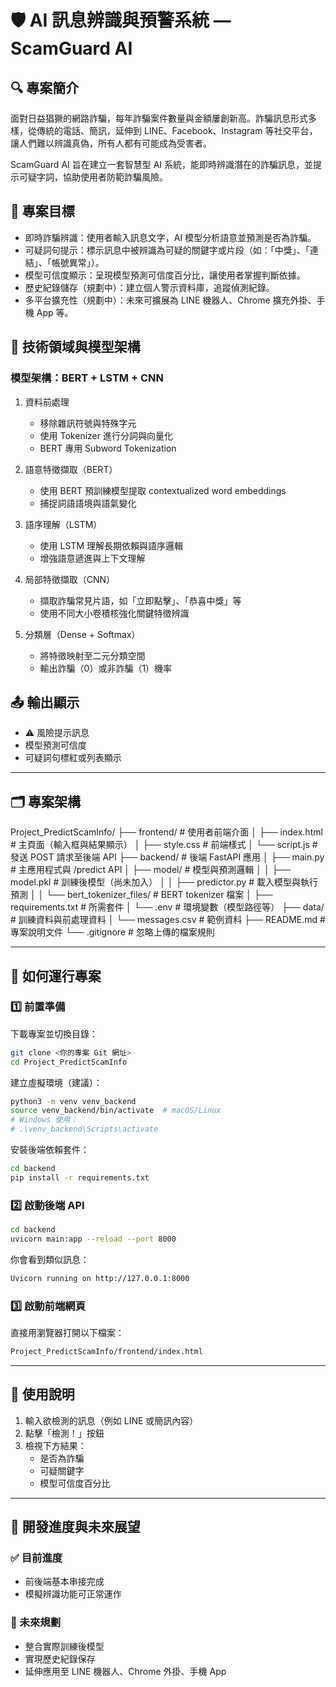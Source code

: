 # 🛡️ AI 訊息辨識與預警系統 — ScamGuard AI

## 🔍 專案簡介
面對日益猖獗的網路詐騙，每年詐騙案件數量與金額屢創新高。詐騙訊息形式多樣，從傳統的電話、簡訊，延伸到 LINE、Facebook、Instagram 等社交平台，讓人們難以辨識真偽，所有人都有可能成為受害者。

ScamGuard AI 旨在建立一套智慧型 AI 系統，能即時辨識潛在的詐騙訊息，並提示可疑字詞，協助使用者防範詐騙風險。

## 🎯 專案目標
- 即時詐騙辨識：使用者輸入訊息文字，AI 模型分析語意並預測是否為詐騙。
- 可疑詞句提示：標示訊息中被辨識為可疑的關鍵字或片段（如：「中獎」、「連結」、「帳號異常」）。
- 模型可信度顯示：呈現模型預測可信度百分比，讓使用者掌握判斷依據。
- 歷史紀錄儲存（規劃中）：建立個人警示資料庫，追蹤偵測紀錄。
- 多平台擴充性（規劃中）：未來可擴展為 LINE 機器人、Chrome 擴充外掛、手機 App 等。

## 🧠 技術領域與模型架構

### 模型架構：BERT + LSTM + CNN

1. 資料前處理  
   - 移除雜訊符號與特殊字元  
   - 使用 Tokenizer 進行分詞與向量化  
   - BERT 專用 Subword Tokenization  

2. 語意特徵擷取（BERT）  
   - 使用 BERT 預訓練模型提取 contextualized word embeddings  
   - 捕捉詞語語境與語氣變化  

3. 語序理解（LSTM）  
   - 使用 LSTM 理解長期依賴與語序邏輯  
   - 增強語意遞進與上下文理解  

4. 局部特徵擷取（CNN）  
   - 擷取詐騙常見片語，如「立即點擊」、「恭喜中獎」等  
   - 使用不同大小卷積核強化關鍵特徵辨識  

5. 分類層（Dense + Softmax）  
   - 將特徵映射至二元分類空間  
   - 輸出詐騙（0）或非詐騙（1）機率  

## 📤 輸出顯示
- ⚠️ 風險提示訊息  
- 模型預測可信度  
- 可疑詞句標紅或列表顯示  

---

## 🗂️ 專案架構

Project_PredictScamInfo/
├── frontend/ # 使用者前端介面
│ ├── index.html # 主頁面（輸入框與結果顯示）
│ ├── style.css # 前端樣式
│ └── script.js # 發送 POST 請求至後端 API
├── backend/ # 後端 FastAPI 應用
│ ├── main.py # 主應用程式與 /predict API
│ ├── model/ # 模型與預測邏輯
│ │ ├── model.pkl # 訓練後模型（尚未加入）
│ │ ├── predictor.py # 載入模型與執行預測
│ │ └── bert_tokenizer_files/ # BERT tokenizer 檔案
│ ├── requirements.txt # 所需套件
│ └── .env # 環境變數（模型路徑等）
├── data/ # 訓練資料與前處理資料
│ └── messages.csv # 範例資料
├── README.md # 專案說明文件
└── .gitignore # 忽略上傳的檔案規則

---
## 🚀 如何運行專案

### 1️⃣ 前置準備

下載專案並切換目錄：

```bash
git clone <你的專案 Git 網址>
cd Project_PredictScamInfo
```

建立虛擬環境（建議）：
```bash
python3 -m venv venv_backend
source venv_backend/bin/activate  # macOS/Linux
# Windows 使用：
# .\venv_backend\Scripts\activate
```

安裝後端依賴套件：
```bash
cd backend
pip install -r requirements.txt
```

### 2️⃣ 啟動後端 API
```bash
cd backend
uvicorn main:app --reload --port 8000
```

你會看到類似訊息：
```bash
Uvicorn running on http://127.0.0.1:8000
```

### 3️⃣ 啟動前端網頁
直接用瀏覽器打開以下檔案：
```bash
Project_PredictScamInfo/frontend/index.html
```
---

## 🧪 使用說明

1. 輸入欲檢測的訊息（例如 LINE 或簡訊內容）  
2. 點擊「檢測！」按鈕  
3. 檢視下方結果：  
   - 是否為詐騙  
   - 可疑關鍵字  
   - 模型可信度百分比

---

## 🔭 開發進度與未來展望

### ✅ 目前進度
- 前後端基本串接完成  
- 模擬辨識功能可正常運作  

### 📌 未來規劃
- 整合實際訓練後模型  
- 實現歷史紀錄保存  
- 延伸應用至 LINE 機器人、Chrome 外掛、手機 App
